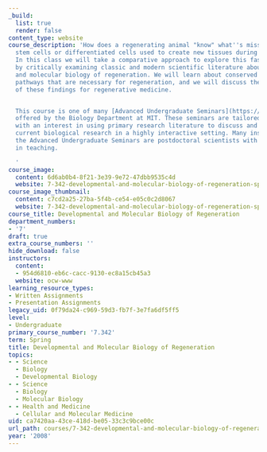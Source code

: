 ```yaml
---
_build:
  list: true
  render: false
content_type: website
course_description: 'How does a regenerating animal "know" what''s missing? How are
  stem cells or differentiated cells used to create new tissues during regeneration?
  In this class we will take a comparative approach to explore this fascinating problem
  by critically examining classic and modern scientific literature about the developmental
  and molecular biology of regeneration. We will learn about conserved developmental
  pathways that are necessary for regeneration, and we will discuss the relevance
  of these findings for regenerative medicine.


  This course is one of many [Advanced Undergraduate Seminars](https://biology.mit.edu/undergraduate/course_listings/advanced_undergraduate_seminars)
  offered by the Biology Department at MIT. These seminars are tailored for students
  with an interest in using primary research literature to discuss and learn about
  current biological research in a highly interactive setting. Many instructors of
  the Advanced Undergraduate Seminars are postdoctoral scientists with a strong interest
  in teaching.

  '
course_image:
  content: 6d6ab0b4-8f21-3e39-9e72-47dbb9535c4d
  website: 7-342-developmental-and-molecular-biology-of-regeneration-spring-2008
course_image_thumbnail:
  content: c7cd2a25-27ba-5f4b-ce54-e05c0c2d8067
  website: 7-342-developmental-and-molecular-biology-of-regeneration-spring-2008
course_title: Developmental and Molecular Biology of Regeneration
department_numbers:
- '7'
draft: true
extra_course_numbers: ''
hide_download: false
instructors:
  content:
  - 954d6810-eb6c-cacc-9130-ec8a15cb45a3
  website: ocw-www
learning_resource_types:
- Written Assignments
- Presentation Assignments
legacy_uid: 0f79da24-c969-59d3-fb7f-3e7fa6df5ff5
level:
- Undergraduate
primary_course_number: '7.342'
term: Spring
title: Developmental and Molecular Biology of Regeneration
topics:
- - Science
  - Biology
  - Developmental Biology
- - Science
  - Biology
  - Molecular Biology
- - Health and Medicine
  - Cellular and Molecular Medicine
uid: ca7420aa-43ce-418d-be05-33c3c9bce00c
url_path: courses/7-342-developmental-and-molecular-biology-of-regeneration-spring-2008
year: '2008'
---
```

